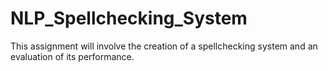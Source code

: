 # NLP_Spellchecking_System
This assignment will involve the creation of a spellchecking system and an evaluation of its performance.
